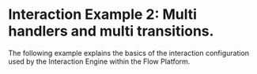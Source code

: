 # Interaction Example 2: Multi handlers and multi transitions. 
The following example explains the basics of the interaction configuration used by the Interaction Engine within the Flow Platform.

